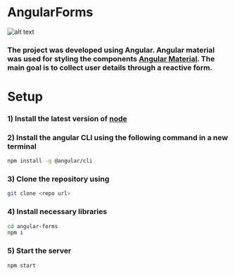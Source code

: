 # AngularForms

![alt text](https://angular-schule.github.io/website-articles/2023-11-neues-logo/header-logo.png)

### The project was developed using Angular. Angular material was used for styling the components [Angular Material](https://material.angular.io/). The main goal is to collect user details through a reactive form.

# Setup 

### 1) Install the latest version of [node](https://nodejs.org/en/download)

### 2) Install the angular CLI using the following command in a new terminal
```bash
npm install -g @angular/cli
```

### 3) Clone the repository using
```bash
git clone <repo url>
```

### 4) Install necessary libraries
```bash
cd angular-forms
npm i
```

### 5) Start the server
```bash
npm start
```
